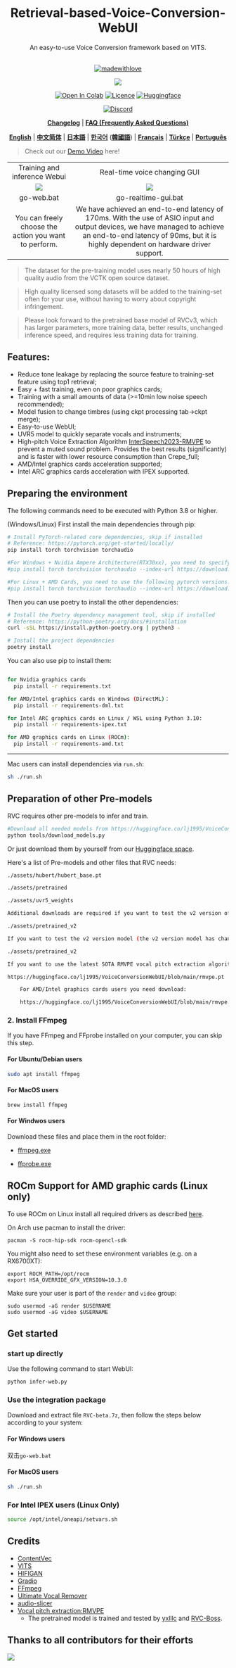<div align="center">

<h1>Retrieval-based-Voice-Conversion-WebUI</h1>
An easy-to-use Voice Conversion framework based on VITS.<br><br>

[![madewithlove](https://img.shields.io/badge/made_with-%E2%9D%A4-red?style=for-the-badge&labelColor=orange
)](https://github.com/RVC-Project/Retrieval-based-Voice-Conversion-WebUI)

<img src="https://counter.seku.su/cmoe?name=rvc&theme=r34" /><br>
  
[![Open In Colab](https://img.shields.io/badge/Colab-F9AB00?style=for-the-badge&logo=googlecolab&color=525252)](https://colab.research.google.com/github/RVC-Project/Retrieval-based-Voice-Conversion-WebUI/blob/main/Retrieval_based_Voice_Conversion_WebUI.ipynb)
[![Licence](https://img.shields.io/github/license/RVC-Project/Retrieval-based-Voice-Conversion-WebUI?style=for-the-badge)](https://github.com/RVC-Project/Retrieval-based-Voice-Conversion-WebUI/blob/main/LICENSE)
[![Huggingface](https://img.shields.io/badge/🤗%20-Spaces-yellow.svg?style=for-the-badge)](https://huggingface.co/lj1995/VoiceConversionWebUI/tree/main/)

[![Discord](https://img.shields.io/badge/RVC%20Developers-Discord-7289DA?style=for-the-badge&logo=discord&logoColor=white)](https://discord.gg/HcsmBBGyVk)

[**Changelog**](https://github.com/RVC-Project/Retrieval-based-Voice-Conversion-WebUI/blob/main/docs/Changelog_EN.md) | [**FAQ (Frequently Asked Questions)**](https://github.com/RVC-Project/Retrieval-based-Voice-Conversion-WebUI/wiki/FAQ-(Frequently-Asked-Questions)) 

[**English**](../en/README.en.md) | [**中文简体**](../../README.md) | [**日本語**](../jp/README.ja.md) | [**한국어**](../kr/README.ko.md) ([**韓國語**](../kr/README.ko.han.md)) | [**Français**](../fr/README.fr.md) | [**Türkçe**](../tr/README.tr.md) | [**Português**](../pt/README.pt.md)

</div>

> Check out our [Demo Video](https://www.bilibili.com/video/BV1pm4y1z7Gm/) here!

<table>
   <tr>
		<td align="center">Training and inference Webui</td>
		<td align="center">Real-time voice changing GUI</td>
	</tr>
  <tr>
		<td align="center"><img src="https://github.com/RVC-Project/Retrieval-based-Voice-Conversion-WebUI/assets/129054828/092e5c12-0d49-4168-a590-0b0ef6a4f630"></td>
    <td align="center"><img src="https://github.com/RVC-Project/Retrieval-based-Voice-Conversion-WebUI/assets/129054828/730b4114-8805-44a1-ab1a-04668f3c30a6"></td>
	</tr>
	<tr>
		<td align="center">go-web.bat</td>
		<td align="center">go-realtime-gui.bat</td>
	</tr>
  <tr>
    <td align="center">You can freely choose the action you want to perform.</td>
		<td align="center">We have achieved an end-to-end latency of 170ms. With the use of ASIO input and output devices, we have managed to achieve an end-to-end latency of 90ms, but it is highly dependent on hardware driver support.</td>
	</tr>
</table>

> The dataset for the pre-training model uses nearly 50 hours of high quality audio from the VCTK open source dataset.

> High quality licensed song datasets will be added to the training-set often for your use, without having to worry about copyright infringement.

> Please look forward to the pretrained base model of RVCv3, which has larger parameters, more training data, better results, unchanged inference speed, and requires less training data for training.

## Features:
+ Reduce tone leakage by replacing the source feature to training-set feature using top1 retrieval;
+ Easy + fast training, even on poor graphics cards;
+ Training with a small amounts of data (>=10min low noise speech recommended);
+ Model fusion to change timbres (using ckpt processing tab->ckpt merge);
+ Easy-to-use WebUI;
+ UVR5 model to quickly separate vocals and instruments;
+ High-pitch Voice Extraction Algorithm [InterSpeech2023-RMVPE](#Credits) to prevent a muted sound problem. Provides the best results (significantly) and is faster with lower resource consumption than Crepe_full;
+ AMD/Intel graphics cards acceleration supported;
+ Intel ARC graphics cards acceleration with IPEX supported.

## Preparing the environment
The following commands need to be executed with Python 3.8 or higher.

(Windows/Linux)
First install the main dependencies through pip:
```bash
# Install PyTorch-related core dependencies, skip if installed
# Reference: https://pytorch.org/get-started/locally/
pip install torch torchvision torchaudio

#For Windows + Nvidia Ampere Architecture(RTX30xx), you need to specify the cuda version corresponding to pytorch according to the experience of https://github.com/RVC-Project/Retrieval-based-Voice-Conversion-WebUI/issues/21
#pip install torch torchvision torchaudio --index-url https://download.pytorch.org/whl/cu117

#For Linux + AMD Cards, you need to use the following pytorch versions:
#pip install torch torchvision torchaudio --index-url https://download.pytorch.org/whl/rocm5.4.2
```

Then you can use poetry to install the other dependencies:
```bash
# Install the Poetry dependency management tool, skip if installed
# Reference: https://python-poetry.org/docs/#installation
curl -sSL https://install.python-poetry.org | python3 -

# Install the project dependencies
poetry install
```

You can also use pip to install them:
```bash

for Nvidia graphics cards
  pip install -r requirements.txt

for AMD/Intel graphics cards on Windows (DirectML)：
  pip install -r requirements-dml.txt

for Intel ARC graphics cards on Linux / WSL using Python 3.10: 
  pip install -r requirements-ipex.txt

for AMD graphics cards on Linux (ROCm):
  pip install -r requirements-amd.txt
```

------
Mac users can install dependencies via `run.sh`:
```bash
sh ./run.sh
```

## Preparation of other Pre-models
RVC requires other pre-models to infer and train.

```bash
#Download all needed models from https://huggingface.co/lj1995/VoiceConversionWebUI/tree/main/
python tools/download_models.py
```

Or just download them by yourself from our [Huggingface space](https://huggingface.co/lj1995/VoiceConversionWebUI/tree/main/).

Here's a list of Pre-models and other files that RVC needs:
```bash
./assets/hubert/hubert_base.pt

./assets/pretrained 

./assets/uvr5_weights

Additional downloads are required if you want to test the v2 version of the model.

./assets/pretrained_v2

If you want to test the v2 version model (the v2 version model has changed the input from the 256 dimensional feature of 9-layer Hubert+final_proj to the 768 dimensional feature of 12-layer Hubert, and has added 3 period discriminators), you will need to download additional features

./assets/pretrained_v2

If you want to use the latest SOTA RMVPE vocal pitch extraction algorithm, you need to download the RMVPE weights and place them in the RVC root directory

https://huggingface.co/lj1995/VoiceConversionWebUI/blob/main/rmvpe.pt

    For AMD/Intel graphics cards users you need download:

    https://huggingface.co/lj1995/VoiceConversionWebUI/blob/main/rmvpe.onnx

```

### 2. Install FFmpeg
If you have FFmpeg and FFprobe installed on your computer, you can skip this step.

#### For Ubuntu/Debian users
```bash
sudo apt install ffmpeg
```
#### For MacOS users
```bash
brew install ffmpeg
```
#### For Windwos users
Download these files and place them in the root folder:
- [ffmpeg.exe](https://huggingface.co/lj1995/VoiceConversionWebUI/blob/main/ffmpeg.exe)

- [ffprobe.exe](https://huggingface.co/lj1995/VoiceConversionWebUI/blob/main/ffprobe.exe)

## ROCm Support for AMD graphic cards (Linux only)
To use ROCm on Linux install all required drivers as described [here](https://rocm.docs.amd.com/en/latest/deploy/linux/os-native/install.html).

On Arch use pacman to install the driver:
````
pacman -S rocm-hip-sdk rocm-opencl-sdk
````

You might also need to set these environment variables (e.g. on a RX6700XT):
````
export ROCM_PATH=/opt/rocm
export HSA_OVERRIDE_GFX_VERSION=10.3.0
````
Make sure your user is part of the `render` and `video` group:
````
sudo usermod -aG render $USERNAME
sudo usermod -aG video $USERNAME
````

## Get started
### start up directly
Use the following command to start WebUI:
```bash
python infer-web.py
```
### Use the integration package
Download and extract file `RVC-beta.7z`, then follow the steps below according to your system:
#### For Windows users
双击`go-web.bat`
#### For MacOS users
```bash
sh ./run.sh
```
### For Intel IPEX users (Linux Only)
```bash
source /opt/intel/oneapi/setvars.sh
```
## Credits
+ [ContentVec](https://github.com/auspicious3000/contentvec/)
+ [VITS](https://github.com/jaywalnut310/vits)
+ [HIFIGAN](https://github.com/jik876/hifi-gan)
+ [Gradio](https://github.com/gradio-app/gradio)
+ [FFmpeg](https://github.com/FFmpeg/FFmpeg)
+ [Ultimate Vocal Remover](https://github.com/Anjok07/ultimatevocalremovergui)
+ [audio-slicer](https://github.com/openvpi/audio-slicer)
+ [Vocal pitch extraction:RMVPE](https://github.com/Dream-High/RMVPE)
  + The pretrained model is trained and tested by [yxlllc](https://github.com/yxlllc/RMVPE) and [RVC-Boss](https://github.com/RVC-Boss).
  
## Thanks to all contributors for their efforts
<a href="https://github.com/RVC-Project/Retrieval-based-Voice-Conversion-WebUI/graphs/contributors" target="_blank">
  <img src="https://contrib.rocks/image?repo=RVC-Project/Retrieval-based-Voice-Conversion-WebUI" />
</a>

